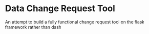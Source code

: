 # Data Change Request Tool
An attempt to build a fully functional change request tool on the flask framework rather than dash
